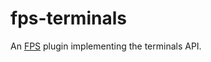 # fps-terminals

An [FPS](https://github.com/jupyter-server/fps) plugin implementing the terminals API.
